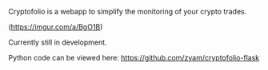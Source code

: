 Cryptofolio is a webapp to simplify the monitoring of your crypto trades.

(https://imgur.com/a/BgO1B)

Currently still in development.

Python code can be viewed here: https://github.com/zyam/cryptofolio-flask
